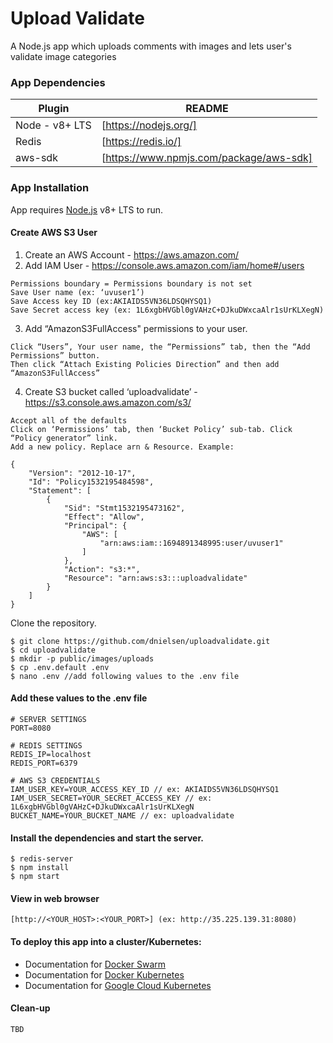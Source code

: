 # Upload Validate
A Node.js app which uploads comments with images and lets user's validate image categories 

### App Dependencies

| Plugin | README |
| ------ | ------ |
| Node - v8+ LTS | [https://nodejs.org/] |
| Redis | [https://redis.io/] |
| aws-sdk | [https://www.npmjs.com/package/aws-sdk] |

### App Installation

App requires [Node.js](https://nodejs.org/) v8+ LTS to run.

#### Create AWS S3 User

1. Create an AWS Account - https://aws.amazon.com/
2. Add IAM User - https://console.aws.amazon.com/iam/home#/users
```AWS access type = Programmatic access - with an access key
Permissions boundary = Permissions boundary is not set
Save User name (ex: ‘uvuser1’)
Save Access key ID (ex:AKIAIDS5VN36LDSQHYSQ1) 
Save Secret access key (ex: 1L6xgbHVGbl0gVAHzC+DJkuDWxcaAlr1sUrKLXegN)
```
3. Add “AmazonS3FullAccess" permissions to your user. 
```
Click “Users”, Your user name, the “Permissions” tab, then the “Add Permissions” button. 
Then click “Attach Existing Policies Direction” and then add “AmazonS3FullAccess”
```
4. Create S3 bucket called ‘uploadvalidate’ - https://s3.console.aws.amazon.com/s3/
```
Accept all of the defaults
Click on ‘Permissions’ tab, then ‘Bucket Policy’ sub-tab. Click “Policy generator” link.
Add a new policy. Replace arn & Resource. Example:

{
    "Version": "2012-10-17",
    "Id": "Policy1532195484598",
    "Statement": [
        {
            "Sid": "Stmt1532195473162",
            "Effect": "Allow",
            "Principal": {
                "AWS": [
                    "arn:aws:iam::1694891348995:user/uvuser1"
                ]
            },
            "Action": "s3:*",
            "Resource": "arn:aws:s3:::uploadvalidate"
        }
    ]
}

```

Clone the repository.

```
$ git clone https://github.com/dnielsen/uploadvalidate.git
$ cd uploadvalidate
$ mkdir -p public/images/uploads
$ cp .env.default .env 
$ nano .env //add following values to the .env file 
```

#### Add these values to the .env file

```
# SERVER SETTINGS
PORT=8080

# REDIS SETTINGS
REDIS_IP=localhost
REDIS_PORT=6379

# AWS S3 CREDENTIALS
IAM_USER_KEY=YOUR_ACCESS_KEY_ID // ex: AKIAIDS5VN36LDSQHYSQ1
IAM_USER_SECRET=YOUR_SECRET_ACCESS_KEY // ex: 1L6xgbHVGbl0gVAHzC+DJkuDWxcaAlr1sUrKLXegN
BUCKET_NAME=YOUR_BUCKET_NAME // ex: uploadvalidate
```

#### Install the dependencies and start the server.
```
$ redis-server
$ npm install
$ npm start
```

#### View in web browser 
```
[http://<YOUR_HOST>:<YOUR_PORT>] (ex: http://35.225.139.31:8080)
```


#### To deploy this app into a cluster/Kubernetes:

- Documentation for [Docker Swarm](/DOCKER-SWARM.md)
- Documentation for [Docker Kubernetes](/DOCKER-KUBERNETES.md)
- Documentation for [Google Cloud Kubernetes](/GOOGLE-CLOUD-KUBERNETES.md)

#### Clean-up
```
TBD
```

